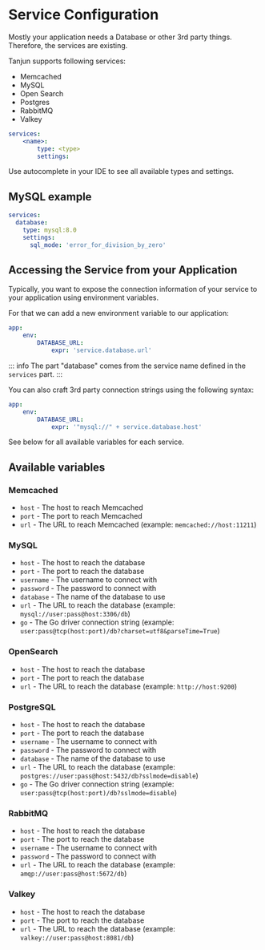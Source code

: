 # Service Configuration

Mostly your application needs a Database or other 3rd party things. Therefore, the services are existing.

Tanjun supports following services:

- Memcached
- MySQL
- Open Search
- Postgres
- RabbitMQ
- Valkey


```yaml
services:
    <name>:
        type: <type>
        settings:
```

Use autocomplete in your IDE to see all available types and settings.

## MySQL example

```yaml
services:
  database:
    type: mysql:8.0
    settings:
      sql_mode: 'error_for_division_by_zero'
```

## Accessing the Service from your Application

Typically, you want to expose the connection information of your service to your application using environment variables.

For that we can add a new environment variable to our application:

```yaml
app:
    env:
        DATABASE_URL:
            expr: 'service.database.url'
```

::: info
The part "database" comes from the service name defined in the `services` part.
:::

You can also craft 3rd party connection strings using the following syntax:

```yaml
app:
    env:
        DATABASE_URL:
            expr: '"mysql://" + service.database.host'
```

See below for all available variables for each service.

## Available variables

### Memcached

- `host` - The host to reach Memcached
- `port` - The port to reach Memcached
- `url` - The URL to reach Memcached (example: `memcached://host:11211`)

### MySQL

 - `host` - The host to reach the database
 - `port` - The port to reach the database
 - `username` - The username to connect with
 - `password` - The password to connect with
 - `database` - The name of the database to use
 - `url` - The URL to reach the database (example: `mysql://user:pass@host:3306/db`)
 - `go` - The Go driver connection string (example: `user:pass@tcp(host:port)/db?charset=utf8&parseTime=True`)

 ### OpenSearch

 - `host` - The host to reach the database
 - `port` - The port to reach the database
 - `url` - The URL to reach the database (example: `http://host:9200`)

### PostgreSQL

- `host` - The host to reach the database
- `port` - The port to reach the database
- `username` - The username to connect with
- `password` - The password to connect with
- `database` - The name of the database to use
- `url` - The URL to reach the database (example: `postgres://user:pass@host:5432/db?sslmode=disable`)
- `go`  - The Go driver connection string (example: `user:pass@tcp(host:port)/db?sslmode=disable`)

### RabbitMQ

- `host` - The host to reach the database
- `port` - The port to reach the database
- `username` - The username to connect with
- `password` - The password to connect with
- `url` - The URL to reach the database (example: `amqp://user:pass@host:5672/db`)

### Valkey

- `host` - The host to reach the database
- `port` - The port to reach the database
- `url` - The URL to reach the database (example: `valkey://user:pass@host:8081/db`)
